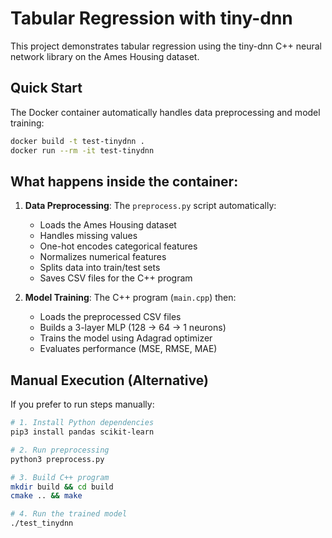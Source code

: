 # Tabular Regression with tiny-dnn

This project demonstrates tabular regression using the tiny-dnn C++ neural network library on the Ames Housing dataset.

## Quick Start

The Docker container automatically handles data preprocessing and model training:

```bash
docker build -t test-tinydnn .
docker run --rm -it test-tinydnn
```

## What happens inside the container:

1. **Data Preprocessing**: The `preprocess.py` script automatically:
   - Loads the Ames Housing dataset
   - Handles missing values
   - One-hot encodes categorical features
   - Normalizes numerical features
   - Splits data into train/test sets
   - Saves CSV files for the C++ program

2. **Model Training**: The C++ program (`main.cpp`) then:
   - Loads the preprocessed CSV files
   - Builds a 3-layer MLP (128 → 64 → 1 neurons)
   - Trains the model using Adagrad optimizer
   - Evaluates performance (MSE, RMSE, MAE)

## Manual Execution (Alternative)

If you prefer to run steps manually:

```bash
# 1. Install Python dependencies
pip3 install pandas scikit-learn

# 2. Run preprocessing
python3 preprocess.py

# 3. Build C++ program
mkdir build && cd build
cmake .. && make

# 4. Run the trained model
./test_tinydnn
```
